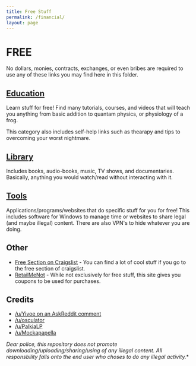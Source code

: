 ```yaml
---
title: Free Stuff
permalink: /financial/
layout: page
---
```



# FREE

No dollars, monies, contracts, exchanges, or even bribes are required to use any of these links you may find here in this folder.

## [Education](/free/financial/education)

Learn stuff for free! Find many tutorials, courses, and videos that will teach you anything from basic addition to quantam physics, or physiology of a frog.

This category also includes self-help links such as thearapy and tips to overcoming your worst nightmare.

## [Library](/free/financial//library)

Includes books, audio-books, music, TV shows, and documentaries. Basically, anything you would watch/read without interacting with it.

## [Tools](/free/financial//tools)

Applications/programs/websites that do specific stuff for you for free! This includes software for Windows to manage time or websites to share legal (and maybe illegal) content. There are also VPN's to hide whatever you are doing.

## Other

* [Free Section on Craigslist](https://craigslist.org/search/zip) - You can find a lot of cool stuff if you go to the free section of craigslist.
* [RetailMeNot](https://www.retailmenot.com/) - While not exclusively for free stuff, this site gives you coupons to be used for purchases.

## Credits

* [/u/Yivoe on an AskReddit comment](https://www.reddit.com/r/AskReddit/comments/2yw771/what_free_things_on_the_internet_should_everyone/cpdiimu)
* [/u/osculator](https://docs.google.com/document/d/17FgH3z88UFYUscw4CHkStbz8FC-e6x1v5X9Hjo9b6eo/pub)
* [/u/PalkiaLP](https://www.reddit.com/r/AskReddit/comments/2ngpqo/w/cmdh1xy)
* [/u/Mockapapella](https://www.reddit.com/r/AskReddit/comments/2ngpqo/w/cmdom3l)

*Dear police, this repository does not promote downloading/uploading/sharing/using of any illegal content. All responsbility falls onto the end user who choses to do any illegal activity.**
